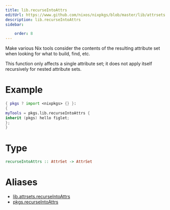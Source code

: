 ```yaml
---
title: lib.recurseIntoAttrs
editUrl: https://www.github.com/nixos/nixpkgs/blob/master/lib/attrsets.nix#L1302C5
description: lib.recurseIntoAttrs
sidebar:

    order: 8
---
```


Make various Nix tools consider the contents of the resulting
attribute set when looking for what to build, find, etc.

This function only affects a single attribute set; it does not
apply itself recursively for nested attribute sets.

# Example

```nix
{ pkgs ? import <nixpkgs> {} }:
{
myTools = pkgs.lib.recurseIntoAttrs {
inherit (pkgs) hello figlet;
};
}
```

# Type

```haskell
recurseIntoAttrs :: AttrSet -> AttrSet
```


# Aliases

- [lib.attrsets.recurseIntoAttrs](reference/lib/attrsets/lib-attrsets-recurseIntoAttrs)
- [pkgs.recurseIntoAttrs](reference/pkgs/pkgs-recurseIntoAttrs)


